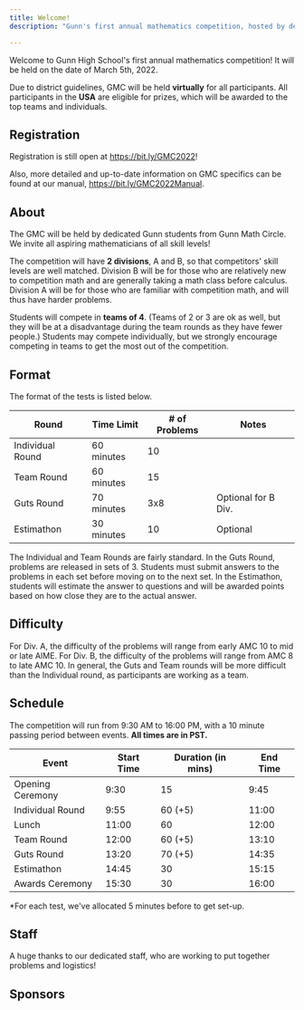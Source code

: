 ```yaml
---
title: Welcome!
description: "Gunn's first annual mathematics competition, hosted by dedicated high school students."

---
```


Welcome to Gunn High School's first annual mathematics competition! It will be held on the date of March 5th, 2022.

Due to district guidelines, GMC will be held **virtually** for all participants. All participants in the **USA** are eligible for prizes, which will be awarded to the top teams and individuals.

## Registration

Registration is still open at <https://bit.ly/GMC2022>!

Also, more detailed and up-to-date information on GMC specifics can be found at our manual, <https://bit.ly/GMC2022Manual>.

## About

The GMC will be held by dedicated Gunn students from Gunn Math Circle. We invite all aspiring mathematicians of all skill levels!

The competition will have **2 divisions**, A and B, so that competitors' skill levels are well matched. Division B will be for those who are relatively new to competition math and are generally taking a math class before calculus. Division A will be for those who are familiar with competition math, and will thus have harder problems.

Students will compete in **teams of 4**. (Teams of 2 or 3 are ok as well, but they will be at a disadvantage during the team rounds as they have fewer people.) Students may compete individually, but we strongly encourage competing in teams to get the most out of the competition.

## Format

The format of the tests is listed below.

| Round | Time Limit | # of Problems | Notes |
| --- | --- | --- | --- | 
| Individual Round | 60 minutes | 10  |
| Team Round | 60 minutes | 15  |
| Guts Round | 70 minutes | 3x8 | Optional for B Div. |
| Estimathon | 30 minutes | 10 | Optional |

The Individual and Team Rounds are fairly standard. In the Guts Round, problems are released in sets of 3. Students must submit answers to the problems in each set before moving on to the next set. In the Estimathon, students will estimate the answer to questions and will be awarded points based on how close they are to the actual answer.

## Difficulty

For Div. A, the difficulty of the problems will range from early AMC 10 to mid or late AIME. For Div. B, the difficulty of the problems will range from AMC 8 to late AMC 10. In general, the Guts and Team rounds will be more difficult than the Individual round, as participants are working as a team.

## Schedule

The competition will run from 9:30 AM to 16:00 PM, with a 10 minute passing period between events. **All times are in PST.**

| Event | Start Time | Duration (in mins) | End Time |
| --- | --- | --- | --- |
| Opening Ceremony | 9:30 | 15 | 9:45 |
| Individual Round | 9:55 | 60 (+5) | 11:00 |
| Lunch | 11:00 | 60 | 12:00 |
| Team Round | 12:00 | 60 (+5) | 13:10 |
| Guts Round | 13:20 | 70 (+5) | 14:35 |
| Estimathon | 14:45 | 30 | 15:15 |
| Awards Ceremony | 15:30 | 30 | 16:00 |

*For each test, we've allocated 5 minutes before to get set-up.

## Staff

A huge thanks to our dedicated staff, who are working to put together problems and logistics!

## Sponsors
